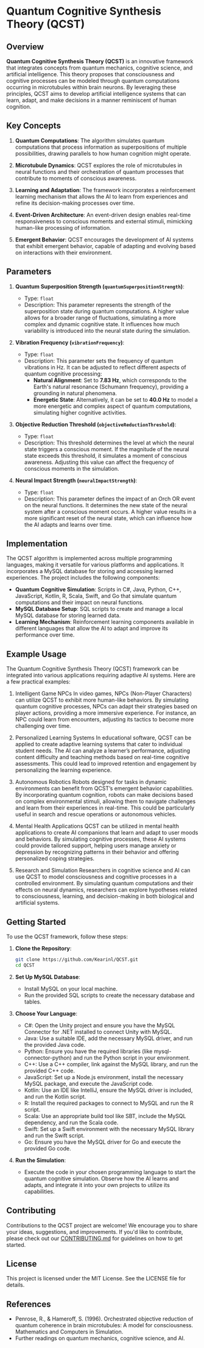 # Quantum Cognitive Synthesis Theory (QCST)

## Overview

**Quantum Cognitive Synthesis Theory (QCST)** is an innovative framework that integrates concepts from quantum mechanics, cognitive science, and artificial intelligence. This theory proposes that consciousness and cognitive processes can be modeled through quantum computations occurring in microtubules within brain neurons. By leveraging these principles, QCST aims to develop artificial intelligence systems that can learn, adapt, and make decisions in a manner reminiscent of human cognition.

## Key Concepts

1. **Quantum Computations**: The algorithm simulates quantum computations that process information as superpositions of multiple possibilities, drawing parallels to how human cognition might operate.

2. **Microtubule Dynamics**: QCST explores the role of microtubules in neural functions and their orchestration of quantum processes that contribute to moments of conscious awareness.

3. **Learning and Adaptation**: The framework incorporates a reinforcement learning mechanism that allows the AI to learn from experiences and refine its decision-making processes over time.

4. **Event-Driven Architecture**: An event-driven design enables real-time responsiveness to conscious moments and external stimuli, mimicking human-like processing of information.

5. **Emergent Behavior**: QCST encourages the development of AI systems that exhibit emergent behavior, capable of adapting and evolving based on interactions with their environment.

## Parameters

1. **Quantum Superposition Strength (`quantumSuperpositionStrength`)**:
   - Type: `float`
   - Description: This parameter represents the strength of the superposition state during quantum computations. A higher value allows for a broader range of fluctuations, simulating a more complex and dynamic cognitive state. It influences how much variability is introduced into the neural state during the simulation.

2. **Vibration Frequency (`vibrationFrequency`)**:
   - Type: `float`
   - Description: This parameter sets the frequency of quantum vibrations in Hz. It can be adjusted to reflect different aspects of quantum cognitive processing:
     - **Natural Alignment**: Set to **7.83 Hz**, which corresponds to the Earth's natural resonance (Schumann frequency), providing a grounding in natural phenomena.
     - **Energetic State**: Alternatively, it can be set to **40.0 Hz** to model a more energetic and complex aspect of quantum computations, simulating higher cognitive activities.

3. **Objective Reduction Threshold (`objectiveReductionThreshold`)**:
   - Type: `float`
   - Description: This threshold determines the level at which the neural state triggers a conscious moment. If the magnitude of the neural state exceeds this threshold, it simulates a moment of conscious awareness. Adjusting this value can affect the frequency of conscious moments in the simulation.

4. **Neural Impact Strength (`neuralImpactStrength`)**:
   - Type: `float`
   - Description: This parameter defines the impact of an Orch OR event on the neural functions. It determines the new state of the neural system after a conscious moment occurs. A higher value results in a more significant reset of the neural state, which can influence how the AI adapts and learns over time.

## Implementation

The QCST algorithm is implemented across multiple programming languages, making it versatile for various platforms and applications. It incorporates a MySQL database for storing and accessing learned experiences. The project includes the following components:

- **Quantum Cognitive Simulation**: Scripts in C#, Java, Python, C++, JavaScript, Kotlin, R, Scala, Swift, and Go that simulate quantum computations and their impact on neural functions.
- **MySQL Database Setup**: SQL scripts to create and manage a local MySQL database for storing learned data.
- **Learning Mechanism**: Reinforcement learning components available in different languages that allow the AI to adapt and improve its performance over time.

## Example Usage

The Quantum Cognitive Synthesis Theory (QCST) framework can be integrated into various applications requiring adaptive AI systems. Here are a few practical examples:

1. Intelligent Game NPCs
In video games, NPCs (Non-Player Characters) can utilize QCST to exhibit more human-like behaviors. By simulating quantum cognitive processes, NPCs can adapt their strategies based on player actions, providing a more immersive experience. For instance, an NPC could learn from encounters, adjusting its tactics to become more challenging over time.

2. Personalized Learning Systems
In educational software, QCST can be applied to create adaptive learning systems that cater to individual student needs. The AI can analyze a learner’s performance, adjusting content difficulty and teaching methods based on real-time cognitive assessments. This could lead to improved retention and engagement by personalizing the learning experience.

3. Autonomous Robotics
Robots designed for tasks in dynamic environments can benefit from QCST’s emergent behavior capabilities. By incorporating quantum cognition, robots can make decisions based on complex environmental stimuli, allowing them to navigate challenges and learn from their experiences in real-time. This could be particularly useful in search and rescue operations or autonomous vehicles.

4. Mental Health Applications
QCST can be utilized in mental health applications to create AI companions that learn and adapt to user moods and behaviors. By simulating cognitive processes, these AI systems could provide tailored support, helping users manage anxiety or depression by recognizing patterns in their behavior and offering personalized coping strategies.

5. Research and Simulation
Researchers in cognitive science and AI can use QCST to model consciousness and cognitive processes in a controlled environment. By simulating quantum computations and their effects on neural dynamics, researchers can explore hypotheses related to consciousness, learning, and decision-making in both biological and artificial systems.

## Getting Started

To use the QCST framework, follow these steps:

1. **Clone the Repository**:
   ```bash
   git clone https://github.com/Kearinl/QCST.git
   cd QCST
   ```

2. **Set Up MySQL Database**:
   - Install MySQL on your local machine.
   - Run the provided SQL scripts to create the necessary database and tables.
     
3. **Choose Your Language**:
   - C#: Open the Unity project and ensure you have the MySQL Connector for .NET installed to connect Unity with MySQL.
   - Java: Use a suitable IDE, add the necessary MySQL driver, and run the provided Java code.
   - Python: Ensure you have the required libraries (like mysql-connector-python) and run the Python script in your environment.
   - C++: Use a C++ compiler, link against the MySQL library, and run the provided C++ code.
   - JavaScript: Set up a Node.js environment, install the necessary MySQL package, and execute the JavaScript code.
   - Kotlin: Use an IDE like IntelliJ, ensure the MySQL driver is included, and run the Kotlin script.
   - R: Install the required packages to connect to MySQL and run the R script.
   - Scala: Use an appropriate build tool like SBT, include the MySQL dependency, and run the Scala code.
   - Swift: Set up a Swift environment with the necessary MySQL library and run the Swift script.
   - Go: Ensure you have the MySQL driver for Go and execute the provided Go code.
4. **Run the Simulation**:
   - Execute the code in your chosen programming language to start the quantum cognitive simulation. Observe how the AI learns and adapts, and integrate it into your own projects to utilize its capabilities.

## Contributing

Contributions to the QCST project are welcome! We encourage you to share your ideas, suggestions, and improvements. If you'd like to contribute, please check out our [CONTRIBUTING.md](CONTRIBUTING.md) for guidelines on how to get started.

## License

This project is licensed under the MIT License. See the LICENSE file for details.

## References

- Penrose, R., & Hameroff, S. (1996). Orchestrated objective reduction of quantum coherence in brain microtubules: A model for consciousness. Mathematics and Computers in Simulation.
- Further readings on quantum mechanics, cognitive science, and AI.
